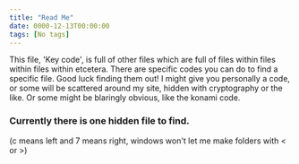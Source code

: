 ```yaml
---
title: "Read Me"
date: 0000-12-13T00:00:00
tags: [No tags]
---
```


This file, 'Key code', is full of other files which are full of files within files within files within etcetera. 
There are specific codes you can do to find a specific file.
Good luck finding them out! I might give you personally a code, or some will be scattered around my site, hidden with cryptography or the like. Or some might be blaringly obvious, like the konami code.

### Currently there is **one** hidden file to find. 

(c means left and 7 means right, windows won't let me make folders with < or >)